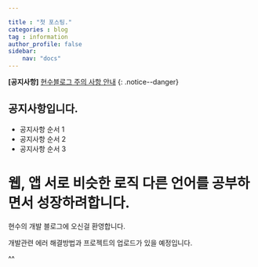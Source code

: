 ```yaml
---

title : "첫 포스팅."
categories : blog
tag : information
author_profile: false 
sidebar:
    nav: "docs" 
---
```

**[공지사항]** [현수블로그 주의 사항 안내](https://mmistakes.gihub.io/minimal-mistakes/docs/quick-start-guide/)
{: .notice--danger}

<div class="notice--success">
<h2>공지사항입니다.</h2>
<ul>
<li>공지사항 순서 1</li>
<li>공지사항 순서 2</li>
<li>공지사항 순서 3</li>
</ul>
</div>

# 웹, 앱 서로 비슷한 로직 다른 언어를 공부하면서 성장하려합니다.


현수의 개발 블로그에 오신걸 환영합니다.

개발관련 에러 해결방법과 프로젝트의 업로드가 있을 예정입니다.

^^






